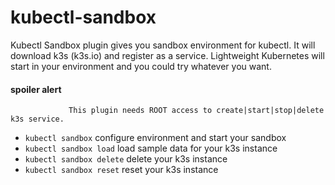 # kubectl-sandbox

Kubectl Sandbox plugin gives you sandbox environment for kubectl. It will download k3s (k3s.io) and register as a service. Lightweight Kubernetes will start in your environment and you could try whatever you want.

#### spoiler alert

 ```                  
              This plugin needs ROOT access to create|start|stop|delete k3s service.
 ```

- `kubectl sandbox` configure environment and start your sandbox
- `kubectl sandbox load` load sample data for your k3s instance 
- `kubectl sandbox delete` delete your k3s instance
- `kubectl sandbox reset` reset your k3s instance
